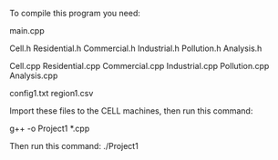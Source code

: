 To compile this program you need:

main.cpp

Cell.h
Residential.h
Commercial.h
Industrial.h
Pollution.h
Analysis.h

Cell.cpp
Residential.cpp
Commercial.cpp
Industrial.cpp
Pollution.cpp
Analysis.cpp

config1.txt
region1.csv

Import these files to the CELL machines, then run this command:

g++ -o Project1 *.cpp

Then run this command:
./Project1
